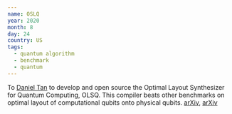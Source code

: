 ```yaml
---
name: OSLQ
year: 2020
month: 8
day: 24
country: US
tags:
  - quantum algorithm
  - benchmark
  - quantum
---
```

 To [Daniel Tan](https://scholar.google.com/citations?user=6CORrpcAAAAJ&hl=en) to develop and open source the Optimal Layout Synthesizer for Quantum Computing, OLSQ. This compiler beats other benchmarks on optimal layout of computational qubits onto physical qubits. [arXiv](https://arxiv.org/abs/2007.15671), [arXiv](https://arxiv.org/abs/2002.09783)
